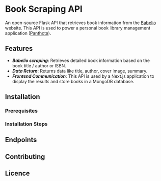 # Book Scraping API

An open-source Flask API that retrieves book information from the [Babelio](https://www.babelio.com) website. This API is used to power a personal book library management application ([Panthota]()).

## Features

- ***Babelio scraping***: Retrieves detailed book information based on the book title / author or ISBN.
- ***Data Return***: Returns data like title, author, cover image, summary.
- ***Frontend Communication***: This API is used by a Next.js application to display the results and store books in a MongoDB database.

## Installation

### Prerequisites

### Installation Steps


## Endpoints


## Contributing

## Licence

